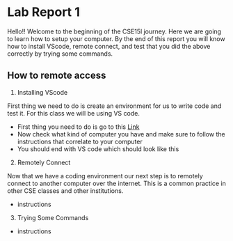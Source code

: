 # Lab Report 1

Hello!! Welcome to the beginning of the CSE15l journey. Here we are going to learn how to setup your computer. By the end of this report you will know how to install VScode, remote connect, and test that you did the above correctly by trying some commands.

## How to remote access
1. Installing VScode

First thing we need to do is create an environment for us to write code and test it. For this class we will be using VS code.

* First thing you need to do is go to this [Link](https://code.visualstudio.com/)
* Now check what kind of computer you have and make sure to follow the instructions that correlate to your computer
* You should end with VS code which should look like this 


2. Remotely Connect

Now that we have a coding environment our next step is to remotely connect to another computer over the internet. This is a common practice in other CSE classes and other institutions.
* instructions


3. Trying Some Commands

* instructions

